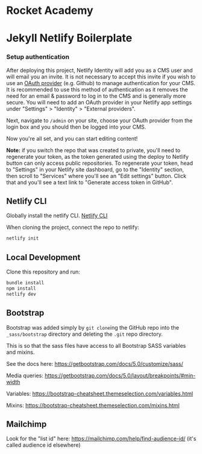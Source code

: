 # Rocket Academy
# Jekyll Netlify Boilerplate

### Setup authentication
After deploying this project, Netlify Identity will add you as a CMS user and
will email you an invite. It is not necessary to accept this invite if you wish
to use an
[OAuth provider](https://www.netlify.com/docs/identity/#external-provider-login)
(e.g. Github) to manage authentication for your CMS.
It is recommended to use this method of authentication as it removes the need
for an email & password to log in to the CMS and is generally more secure. You
will need to add an OAuth provider in your Netlify app settings under
"Settings" > "Identity" > "External providers".

Next, navigate to `/admin` on your site, choose your OAuth provider from the
login box and you should then be logged into your CMS.

Now you're all set, and you can start editing content!

**Note:** if you switch the repo that was created to private, you'll need to regenerate your token,
as the token generated using the deploy to Netlify button can only access public repositories. To
regenerate your token, head to "Settings" in your Netlify site dashboard, go to the "Identity"
section, then scroll to "Services" where you'll see an "Edit settings" button. Click that and you'll
see a text link to "Generate access token in GitHub".

## Netlify CLI
Globally install the netlify CLI.
[Netlify CLI](https://docs.netlify.com/cli/get-started/)

When cloning the project, connect the repo to netlify:
```bash
netlify init
```

## Local Development

Clone this repository and run:
```bash
bundle install
npm install
netlify dev
```

## Bootstrap

Bootstrap was added simply by `git clone`ing the GitHub repo into the `_sass/bootstrap` directory and deleting the `.git` repo directory.

This is so that the sass files have access to all Bootstrap SASS variables and mixins.

See the docs here: https://getbootstrap.com/docs/5.0/customize/sass/

Media queries: https://getbootstrap.com/docs/5.0/layout/breakpoints/#min-width

Variables: https://bootstrap-cheatsheet.themeselection.com/variables.html

Mixins: https://bootstrap-cheatsheet.themeselection.com/mixins.html

## Mailchimp
Look for the "list id" here: https://mailchimp.com/help/find-audience-id/ (it's called audience id elsewhere)
